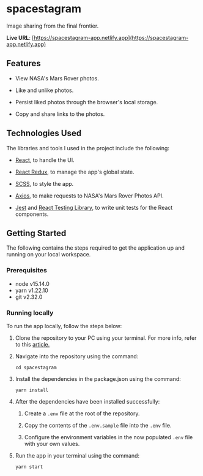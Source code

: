 # spacestagram

Image sharing from the final frontier.

**Live URL**: [https://spacestagram-app.netlify.app](https://spacestagram-app.netlify.app)

## Features

- View NASA's Mars Rover photos.

- Like and unlike photos.

- Persist liked photos through the browser's local storage.

- Copy and share links to the photos.

## Technologies Used

The libraries and tools I used in the project include the following:

- [React](https://reactjs.org/), to handle the UI.

- [React Redux](https://react-redux.js.org/), to manage the app's global state.

- [SCSS](https://sass-lang.com/), to style the app.

- [Axios](https://www.npmjs.com/package/axios), to make requests to NASA's Mars Rover Photos API.

- [Jest](https://jestjs.io/) and [React Testing Library](https://testing-library.com/docs/react-testing-library/intro), to write unit tests for the React components.

## Getting Started

The following contains the steps required to get the application up and running on your local workspace.

### Prerequisites

- node v15.14.0
- yarn v1.22.10
- git v2.32.0

### Running locally

To run the app locally, follow the steps below:

1. Clone the repository to your PC using your terminal. For more info, refer to this [article.](https://docs.github.com/en/github/creating-cloning-and-archiving-repositories/cloning-a-repository-from-github/cloning-a-repository)

2. Navigate into the repository using the command:

   ```
   cd spacestagram
   ```

3. Install the dependencies in the package.json using the command:

   ```
   yarn install
   ```

4. After the dependencies have been installed successfully:

   1. Create a `.env` file at the root of the repository.

   2. Copy the contents of the `.env.sample` file into the `.env` file.

   3. Configure the environment variables in the now populated `.env` file with your own values.

5. Run the app in your terminal using the command:

   ```
   yarn start
   ```
